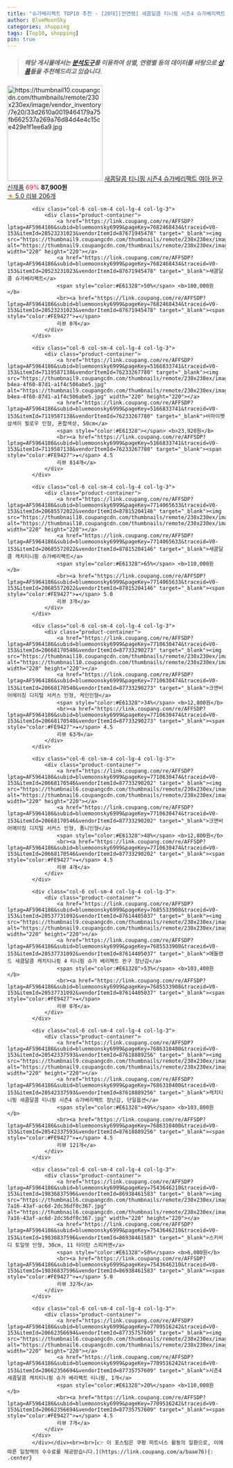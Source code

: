 ```yaml
---
title: "슈가베리팩트 TOP10 추천 - [20대][전연령] 새콤달콤 티니핑 시즌4 슈가베리팩트 여아 완구 신제품"
author: BlueMoonSky
categories: shopping
tags: [Top10, shopping]
pin: true
---
```


> ##### 해당 게시물에서는 [**분석도구**](https://itemscout.io/)를 이용하여 **성별**, **연령별** 등의 데이터를 바탕으로 [**상품**](https://link.coupang.com/a/baae76)들을 추천해드리고 있습니다.
<div class="container"><div class="row">
            <div class="col-6 col-sm-4 col-lg-4 col-lg-3">
                <div class="product-container">
                    <a href="https://link.coupang.com/re/AFFSDP?lptag=AF5964186&subid=bluemoonsky6999&pageKey=7673300370&traceid=V0-153&itemId=20475512269&vendorItemId=87554633563" target="_blank"><img src="https://thumbnail10.coupangcdn.com/thumbnails/remote/230x230ex/image/vendor_inventory/7e20/33d2610a0019464179a75fb662537a269a76d84d4e4c15ce429e1f1ee6a9.jpg" alt="https://thumbnail10.coupangcdn.com/thumbnails/remote/230x230ex/image/vendor_inventory/7e20/33d2610a0019464179a75fb662537a269a76d84d4e4c15ce429e1f1ee6a9.jpg" width="220" height="220"></a>
                    <a href="https://link.coupang.com/re/AFFSDP?lptag=AF5964186&subid=bluemoonsky6999&pageKey=7673300370&traceid=V0-153&itemId=20475512269&vendorItemId=87554633563" target="_blank">새콤달콤 티니핑 시즌4 슈가베리팩트 여아 완구 신제품</a>
                    <span style="color:#E61328">69%</span> <b>87,900원</b>
                    <br><a href="https://link.coupang.com/re/AFFSDP?lptag=AF5964186&subid=bluemoonsky6999&pageKey=7673300370&traceid=V0-153&itemId=20475512269&vendorItemId=87554633563" target="_blank"><span style="color:#FE9427">★</span> 5.0
                    리뷰 206개</a>
                </div>
            </div>
            
            <div class="col-6 col-sm-4 col-lg-4 col-lg-3">
                <div class="product-container">
                    <a href="https://link.coupang.com/re/AFFSDP?lptag=AF5964186&subid=bluemoonsky6999&pageKey=7682468434&traceid=V0-153&itemId=20523231023&vendorItemId=87671945478" target="_blank"><img src="https://thumbnail9.coupangcdn.com/thumbnails/remote/230x230ex/image/vendor_inventory/85c6/937e4acdc5c6a1f7a4c5e3c4ee4c0b8fc72927117326721af2cf88afc814.JPG" alt="https://thumbnail9.coupangcdn.com/thumbnails/remote/230x230ex/image/vendor_inventory/85c6/937e4acdc5c6a1f7a4c5e3c4ee4c0b8fc72927117326721af2cf88afc814.JPG" width="220" height="220"></a>
                    <a href="https://link.coupang.com/re/AFFSDP?lptag=AF5964186&subid=bluemoonsky6999&pageKey=7682468434&traceid=V0-153&itemId=20523231023&vendorItemId=87671945478" target="_blank">새콤달콤 슈가베리팩트</a>
                    <span style="color:#E61328">50%</span> <b>100,000원</b>
                    <br><a href="https://link.coupang.com/re/AFFSDP?lptag=AF5964186&subid=bluemoonsky6999&pageKey=7682468434&traceid=V0-153&itemId=20523231023&vendorItemId=87671945478" target="_blank"><span style="color:#FE9427">★</span> 
                    리뷰 0개</a>
                </div>
            </div>
            
            <div class="col-6 col-sm-4 col-lg-4 col-lg-3">
                <div class="product-container">
                    <a href="https://link.coupang.com/re/AFFSDP?lptag=AF5964186&subid=bluemoonsky6999&pageKey=5166833741&traceid=V0-153&itemId=7119587138&vendorItemId=76233267780" target="_blank"><img src="https://thumbnail9.coupangcdn.com/thumbnails/remote/230x230ex/image/retail/images/2021/05/28/15/7/f92675e9-b4ea-4f60-87d1-a1f4c506abe5.jpg" alt="https://thumbnail9.coupangcdn.com/thumbnails/remote/230x230ex/image/retail/images/2021/05/28/15/7/f92675e9-b4ea-4f60-87d1-a1f4c506abe5.jpg" width="220" height="220"></a>
                    <a href="https://link.coupang.com/re/AFFSDP?lptag=AF5964186&subid=bluemoonsky6999&pageKey=5166833741&traceid=V0-153&itemId=7119587138&vendorItemId=76233267780" target="_blank">비마이펫 삼색이 필로우 인형, 혼합색상, 50cm</a>
                    <span style="color:#E61328"></span> <b>23,920원</b>
                    <br><a href="https://link.coupang.com/re/AFFSDP?lptag=AF5964186&subid=bluemoonsky6999&pageKey=5166833741&traceid=V0-153&itemId=7119587138&vendorItemId=76233267780" target="_blank"><span style="color:#FE9427">★</span> 4.5
                    리뷰 814개</a>
                </div>
            </div>
            
            <div class="col-6 col-sm-4 col-lg-4 col-lg-3">
                <div class="product-container">
                    <a href="https://link.coupang.com/re/AFFSDP?lptag=AF5964186&subid=bluemoonsky6999&pageKey=7714065633&traceid=V0-153&itemId=20685572022&vendorItemId=87815204146" target="_blank"><img src="https://thumbnail10.coupangcdn.com/thumbnails/remote/230x230ex/image/vendor_inventory/7897/dd99cef9ddf31b62337cacb984cee520de52af11f647aabf7cf95ef26748.jpg" alt="https://thumbnail10.coupangcdn.com/thumbnails/remote/230x230ex/image/vendor_inventory/7897/dd99cef9ddf31b62337cacb984cee520de52af11f647aabf7cf95ef26748.jpg" width="220" height="220"></a>
                    <a href="https://link.coupang.com/re/AFFSDP?lptag=AF5964186&subid=bluemoonsky6999&pageKey=7714065633&traceid=V0-153&itemId=20685572022&vendorItemId=87815204146" target="_blank">새콤달콤 캐치티니핑 슈가베리팩트</a>
                    <span style="color:#E61328">65%</span> <b>110,000원</b>
                    <br><a href="https://link.coupang.com/re/AFFSDP?lptag=AF5964186&subid=bluemoonsky6999&pageKey=7714065633&traceid=V0-153&itemId=20685572022&vendorItemId=87815204146" target="_blank"><span style="color:#FE9427">★</span> 5.0
                    리뷰 3개</a>
                </div>
            </div>
            
            <div class="col-6 col-sm-4 col-lg-4 col-lg-3">
                <div class="product-container">
                    <a href="https://link.coupang.com/re/AFFSDP?lptag=AF5964186&subid=bluemoonsky6999&pageKey=7710630474&traceid=V0-153&itemId=20668170540&vendorItemId=87733290273" target="_blank"><img src="https://thumbnail10.coupangcdn.com/thumbnails/remote/230x230ex/image/vendor_inventory/aff8/1be9b86ec5c6729e0dace71e0dc6743fd40308678369c35d6cca836b70db.jpg" alt="https://thumbnail10.coupangcdn.com/thumbnails/remote/230x230ex/image/vendor_inventory/aff8/1be9b86ec5c6729e0dace71e0dc6743fd40308678369c35d6cca836b70db.jpg" width="220" height="220"></a>
                    <a href="https://link.coupang.com/re/AFFSDP?lptag=AF5964186&subid=bluemoonsky6999&pageKey=7710630474&traceid=V0-153&itemId=20668170540&vendorItemId=87733290273" target="_blank">크앤비 어메이징 디지털 서커스 인형, 케인인형</a>
                    <span style="color:#E61328">34%</span> <b>12,800원</b>
                    <br><a href="https://link.coupang.com/re/AFFSDP?lptag=AF5964186&subid=bluemoonsky6999&pageKey=7710630474&traceid=V0-153&itemId=20668170540&vendorItemId=87733290273" target="_blank"><span style="color:#FE9427">★</span> 4.5
                    리뷰 63개</a>
                </div>
            </div>
            
            <div class="col-6 col-sm-4 col-lg-4 col-lg-3">
                <div class="product-container">
                    <a href="https://link.coupang.com/re/AFFSDP?lptag=AF5964186&subid=bluemoonsky6999&pageKey=7710630474&traceid=V0-153&itemId=20668170546&vendorItemId=87733290202" target="_blank"><img src="https://thumbnail6.coupangcdn.com/thumbnails/remote/230x230ex/image/vendor_inventory/d140/d60f03ab5980738e6c277122bc706a9176ff8e9b2050a5714b31463216b9.jpg" alt="https://thumbnail6.coupangcdn.com/thumbnails/remote/230x230ex/image/vendor_inventory/d140/d60f03ab5980738e6c277122bc706a9176ff8e9b2050a5714b31463216b9.jpg" width="220" height="220"></a>
                    <a href="https://link.coupang.com/re/AFFSDP?lptag=AF5964186&subid=bluemoonsky6999&pageKey=7710630474&traceid=V0-153&itemId=20668170546&vendorItemId=87733290202" target="_blank">크앤비 어메이징 디지털 서커스 인형, 폼니인형</a>
                    <span style="color:#E61328">48%</span> <b>12,800원</b>
                    <br><a href="https://link.coupang.com/re/AFFSDP?lptag=AF5964186&subid=bluemoonsky6999&pageKey=7710630474&traceid=V0-153&itemId=20668170546&vendorItemId=87733290202" target="_blank"><span style="color:#FE9427">★</span> 4.5
                    리뷰 4개</a>
                </div>
            </div>
            
            <div class="col-6 col-sm-4 col-lg-4 col-lg-3">
                <div class="product-container">
                    <a href="https://link.coupang.com/re/AFFSDP?lptag=AF5964186&subid=bluemoonsky6999&pageKey=7685533908&traceid=V0-153&itemId=20537731092&vendorItemId=87614405037" target="_blank"><img src="https://thumbnail9.coupangcdn.com/thumbnails/remote/230x230ex/image/vendor_inventory/50d7/ce7a39dfe411a5d71e6cf44c657f52ba9511b87206434b5d70ec7c973b10.jpg" alt="https://thumbnail9.coupangcdn.com/thumbnails/remote/230x230ex/image/vendor_inventory/50d7/ce7a39dfe411a5d71e6cf44c657f52ba9511b87206434b5d70ec7c973b10.jpg" width="220" height="220"></a>
                    <a href="https://link.coupang.com/re/AFFSDP?lptag=AF5964186&subid=bluemoonsky6999&pageKey=7685533908&traceid=V0-153&itemId=20537731092&vendorItemId=87614405037" target="_blank">애들랜드 새콤달콤 캐치티니핑 4 티니핑 슈가 베리팩트 완구 장난감</a>
                    <span style="color:#E61328">53%</span> <b>103,400원</b>
                    <br><a href="https://link.coupang.com/re/AFFSDP?lptag=AF5964186&subid=bluemoonsky6999&pageKey=7685533908&traceid=V0-153&itemId=20537731092&vendorItemId=87614405037" target="_blank"><span style="color:#FE9427">★</span> 
                    리뷰 0개</a>
                </div>
            </div>
            
            <div class="col-6 col-sm-4 col-lg-4 col-lg-3">
                <div class="product-container">
                    <a href="https://link.coupang.com/re/AFFSDP?lptag=AF5964186&subid=bluemoonsky6999&pageKey=7686310400&traceid=V0-153&itemId=20542337593&vendorItemId=87618889256" target="_blank"><img src="https://thumbnail9.coupangcdn.com/thumbnails/remote/230x230ex/image/vendor_inventory/2b8b/e559565997c944abd3d46f493cde89caceeaae8b33edf048b7b8e5baa0e3.jpg" alt="https://thumbnail9.coupangcdn.com/thumbnails/remote/230x230ex/image/vendor_inventory/2b8b/e559565997c944abd3d46f493cde89caceeaae8b33edf048b7b8e5baa0e3.jpg" width="220" height="220"></a>
                    <a href="https://link.coupang.com/re/AFFSDP?lptag=AF5964186&subid=bluemoonsky6999&pageKey=7686310400&traceid=V0-153&itemId=20542337593&vendorItemId=87618889256" target="_blank">캐치티니핑 새콤달콤 티니핑 시즌4 슈가베리팩트 장난감, 단일옵션</a>
                    <span style="color:#E61328">49%</span> <b>103,800원</b>
                    <br><a href="https://link.coupang.com/re/AFFSDP?lptag=AF5964186&subid=bluemoonsky6999&pageKey=7686310400&traceid=V0-153&itemId=20542337593&vendorItemId=87618889256" target="_blank"><span style="color:#FE9427">★</span> 4.5
                    리뷰 121개</a>
                </div>
            </div>
            
            <div class="col-6 col-sm-4 col-lg-4 col-lg-3">
                <div class="product-container">
                    <a href="https://link.coupang.com/re/AFFSDP?lptag=AF5964186&subid=bluemoonsky6999&pageKey=7543646210&traceid=V0-153&itemId=19836837596&vendorItemId=86938461583" target="_blank"><img src="https://thumbnail6.coupangcdn.com/thumbnails/remote/230x230ex/image/retail/images/2023/08/21/10/5/35e14a8d-7a16-43af-ac6d-2dc36df0c367.jpg" alt="https://thumbnail6.coupangcdn.com/thumbnails/remote/230x230ex/image/retail/images/2023/08/21/10/5/35e14a8d-7a16-43af-ac6d-2dc36df0c367.jpg" width="220" height="220"></a>
                    <a href="https://link.coupang.com/re/AFFSDP?lptag=AF5964186&subid=bluemoonsky6999&pageKey=7543646210&traceid=V0-153&itemId=19836837596&vendorItemId=86938461583" target="_blank">스키비디 토일렛 인형, 30cm, 11 타이탄 스피커맨</a>
                    <span style="color:#E61328">50%</span> <b>6,000원</b>
                    <br><a href="https://link.coupang.com/re/AFFSDP?lptag=AF5964186&subid=bluemoonsky6999&pageKey=7543646210&traceid=V0-153&itemId=19836837596&vendorItemId=86938461583" target="_blank"><span style="color:#FE9427">★</span> 5.0
                    리뷰 32개</a>
                </div>
            </div>
            
            <div class="col-6 col-sm-4 col-lg-4 col-lg-3">
                <div class="product-container">
                    <a href="https://link.coupang.com/re/AFFSDP?lptag=AF5964186&subid=bluemoonsky6999&pageKey=7709516242&traceid=V0-153&itemId=20662356694&vendorItemId=87735757609" target="_blank"><img src="https://thumbnail6.coupangcdn.com/thumbnails/remote/230x230ex/image/vendor_inventory/cfc7/c57bfafd538552ed354e690a5e38cdbd756c0def13d7eeb3db5ac4833fd2.jpg" alt="https://thumbnail6.coupangcdn.com/thumbnails/remote/230x230ex/image/vendor_inventory/cfc7/c57bfafd538552ed354e690a5e38cdbd756c0def13d7eeb3db5ac4833fd2.jpg" width="220" height="220"></a>
                    <a href="https://link.coupang.com/re/AFFSDP?lptag=AF5964186&subid=bluemoonsky6999&pageKey=7709516242&traceid=V0-153&itemId=20662356694&vendorItemId=87735757609" target="_blank">시즌4 새콤달콤 캐치티니핑 슈가 베리팩트 티니핑, 1개</a>
                    <span style="color:#E61328">20%</span> <b>110,000원</b>
                    <br><a href="https://link.coupang.com/re/AFFSDP?lptag=AF5964186&subid=bluemoonsky6999&pageKey=7709516242&traceid=V0-153&itemId=20662356694&vendorItemId=87735757609" target="_blank"><span style="color:#FE9427">★</span> 4.5
                    리뷰 7개</a>
                </div>
            </div>
            </div></div><br><br>[👉 이 포스팅은 쿠팡 파트너스 활동의 일환으로, 이에 따른 일정액의 수수료를 제공받습니다.](https://link.coupang.com/a/baae76){: .center}